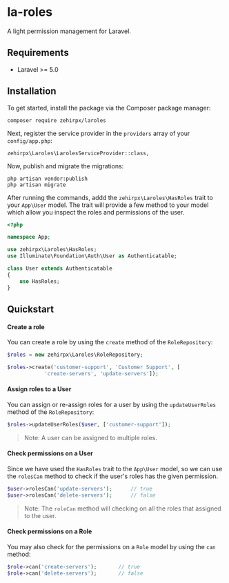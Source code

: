 # la-roles

A light permission management for Laravel.

## Requirements

- Laravel >= 5.0

## Installation

To get started, install the package via the Composer package manager:

    composer require zehirpx/laroles
   
Next, register the service provider in the `providers` array of your `config/app.php`:

    zehirpx\Laroles\LarolesServiceProvider::class,
    
Now, publish and migrate the migrations:

    php artisan vendor:publish
    php artisan migrate

After running the commands, addd the `zehirpx\Laroles\HasRoles` trait to your `App\User` model.
The trait will provide a few method to your model which allow you inspect the roles and permissions of the user.

```php
<?php

namespace App;

use zehirpx\Laroles\HasRoles;
use Illuminate\Foundation\Auth\User as Authenticatable;

class User extends Authenticatable
{
    use HasRoles;
}
```

## Quickstart

#### Create a role

You can create a role by using the `create` method of the `RoleRepository`:

```php
$roles = new zehirpx\Laroles\RoleRepository;

$roles->create('customer-support', 'Customer Support', [
            'create-servers', 'update-servers']);
```

#### Assign roles to a User

You can assign or re-assign roles for a user by using the `updateUserRoles` method of the `RoleRepository`:

```php
$roles->updateUserRoles($user, ['customer-support']);
```

> Note: A user can be assigned to multiple roles.

#### Check permissions on a User

Since we have used the `HasRoles` trait to the `App\User` model, so we can use the `rolesCan` method to check
if the user's roles has the given permission.

```php
$user->rolesCan('update-servers');      // true
$user->rolesCan('delete-servers');      // false
```

> Note: The `roleCan` method will checking on all the roles that assigned to the user.

#### Check permissions on a Role

You may also check for the permissions on a `Role` model by using the `can` method:

```php
$role->can('create-servers');       // true
$role->can('delete-servers');       // false
```